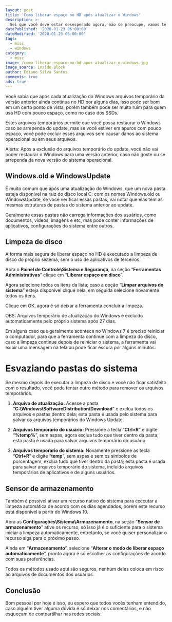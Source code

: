 ```yaml
---
layout: post
title: 'Como liberar espaço no HD após atualizar o Windows'
description: >-
  Sei que você deve estar desesperado agora, não se preocupe, vamos te ajudar a ganhar mais espaço no HD.
datePublished: '2020-01-23 06:00:00'
dateModified: '2020-01-23 06:00:00'
tags:
  - misc
  - windows
category:
  - misc
image: /como-liberar-espaco-no-hd-apos-atualizar-o-windows.jpg
image_source: Inside Block
author: Ediano Silva Santos
comments: true
ads: true
---
```


Você sabia que após cada atualização do Windows arquivos temporário da versão anterior ainda continua no HD por alguns dias, isso pode ser bom em um certo ponto de vista, porém também pode ser muito ruim para quem usa HD com pouco espaço, como no caso dos SSDs.

Estes arquivos temporários permite que você possa restaurar o Windows caso se arrependa do update, mas se você estiver em apuros com pouco espaço, você pode excluir esses arquivos sem causar danos ao sistema operacional ou em seus arquivos.

Alerta: Após a exclusão do arquivos temporário do update, você não vai poder restaurar o Windows para uma versão anterior, caso não goste ou se arrependa da nova versão do sistema operacional.

## Windows.old e WindowsUpdate
É muito comum que após uma atualização do Windows, que um nova pasta esteja disponível na raiz do disco local C: com os nomes Windows.old ou WindowsUpdate, se você verificar essas pastas, vai notar que elas têm as mesmas estruturas de pastas do sistema anterior ao update.

Geralmente essas pastas não carrega informações dos usuários, como documentos, vídeos, imagens e etc, mas pode conter informações de aplicativos, configurações do sistema entre outros.

## Limpeza de disco
A forma mais segura de liberar espaço no HD é executado a limpeza de disco do próprio sistema, sem o uso de aplicativos de terceiros.

Abra o **Painel de Controle\Sistema e Segurança**, na seção “**Ferramentas Administrativas**” clique em “**Liberar espaço em disco**”.

Agora selecione todos os itens da lista; caso a opção “**Limpar arquivos do sistema**” esteja disponível clique nela, em seguida selecione novamente todos os itens.

Clique em OK, agora é só deixar a ferramenta concluir a limpeza.

OBS: Arquivos temporário de atualização do Windows é excluído automaticamente pelo próprio sistema após 27 dias.

Em alguns caso que geralmente acontece no Windows 7 é preciso reiniciar o computador, para que a ferramenta continue com a limpeza do disco, caso a limpeza continue depois de reiniciar o sistema, a ferramenta vai exibir uma mensagem na tela ou pode ficar escura por alguns minutos.

# Esvaziando pastas do sistema
Se mesmo depois de executar a limpeza de disco e você não ficar satisfeito com o resultado, você pode tentar outro método para remover os arquivos temporários.

1. **Arquivo de atualização:** Acesse a pasta “**C:\Windows\SoftwareDistribution\Download**” e exclua todos os arquivos e pastas dentro dela; esta pasta é usada pelo sistema para salvar os arquivos temporários do Windows Update.

2. **Arquivos temporário do usuário:** Pressione a tecla “**Ctrl+R**” e digite “**%temp%**”, sem aspas, agora exclua tudo que tiver dentro da pasta; esta pasta é usada para salvar arquivos temporário do usuário.

3. **Arquivos temporário do sistema:** Novamente pressione as tecla “**Ctrl+R**” e digite “**temp**”, sem aspas e sem os símbolos de porcentagem, exclua tudo que tiver dentro da pasta; esta pasta é usada para salvar arquivos temporário do sistema, incluído arquivos temporários de aplicativos e de alguns usuários.

## Sensor de armazenamento
Também é possível ativar um recurso nativo do sistema para executar a limpeza automática de acordo com os dias agendados, porém este recurso está disponível a partir do Windows 10.

Abra as **Configurações\Sistema\Armazenamento**, na seção “**Sensor de armazenamento**” ative os recurso, só isso já é o suficiente para o sistema iniciar a limpeza automaticamente, entretanto, se você quiser personalizar o recurso siga para o próximo passo.

Ainda em “**Armazenamento**”, selecione “**Alterar o modo de liberar espaço automaticamente**”, pronto agora é só escolher as configurações de acordo com suas preferências.

Todos os métodos usado aqui são seguros, nenhum deles coloca em risco ao arquivos de documentos dos usuários.

## Conclusão
Bom pessoal por hoje é isso, eu espero que todos vocês tenham entendido, caso alguém tiver alguma dúvida é só deixar nos comentários, e não esqueçam de compartilhar nas redes sociais.

